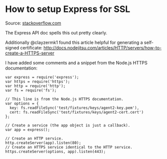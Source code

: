 # How to setup Express for SSL

Source: [stackoverflow.com](http://stackoverflow.com/questions/5998694/how-to-create-an-https-server-in-node-js)

The Express API doc spells this out pretty clearly.

Additionally @clayzermk1 found this article helpful for generating a self-signed certificate: http://docs.nodejitsu.com/articles/HTTP/servers/how-to-create-a-HTTPS-server

I have added some comments and a snippet from the Node.js HTTPS documentation:

```
var express = require('express');
var https = require('https');
var http = require('http');
var fs = require('fs');

// This line is from the Node.js HTTPS documentation.
var options = {
  key: fs.readFileSync('test/fixtures/keys/agent2-key.pem'),
  cert: fs.readFileSync('test/fixtures/keys/agent2-cert.cert')
};

// Create a service (the app object is just a callback).
var app = express();

// Create an HTTP service.
http.createServer(app).listen(80);
// Create an HTTPS service identical to the HTTP service.
https.createServer(options, app).listen(443);
```
